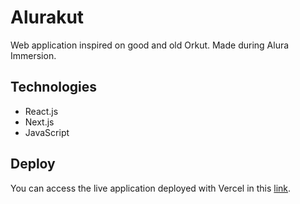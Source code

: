 # Alurakut

Web application inspired on good and old Orkut. Made during Alura Immersion.

## Technologies

* React.js
* Next.js
* JavaScript

## Deploy

You can access the live application deployed with Vercel in this [link](https://alurakut-21zi2kotu-matgomes21.vercel.app/).
